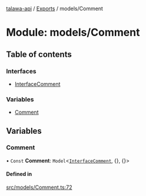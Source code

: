 [talawa-api](../README.md) / [Exports](../modules.md) / models/Comment

# Module: models/Comment

## Table of contents

### Interfaces

- [InterfaceComment](../interfaces/models_Comment.InterfaceComment.md)

### Variables

- [Comment](models_Comment.md#comment)

## Variables

### Comment

• `Const` **Comment**: `Model`\<[`InterfaceComment`](../interfaces/models_Comment.InterfaceComment.md), {}, {}\>

#### Defined in

[src/models/Comment.ts:72](https://github.com/PalisadoesFoundation/talawa-api/blob/6295a23/src/models/Comment.ts#L72)
